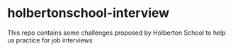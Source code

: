 # holbertonschool-interview
This repo contains some challenges proposed by Holberton School to help us practice for job interviews
